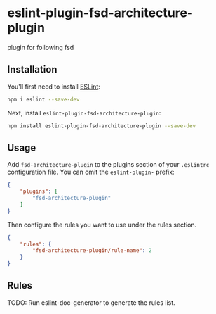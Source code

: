 # eslint-plugin-fsd-architecture-plugin

plugin for following fsd 

## Installation

You'll first need to install [ESLint](https://eslint.org/):

```sh
npm i eslint --save-dev
```

Next, install `eslint-plugin-fsd-architecture-plugin`:

```sh
npm install eslint-plugin-fsd-architecture-plugin --save-dev
```

## Usage

Add `fsd-architecture-plugin` to the plugins section of your `.eslintrc` configuration file. You can omit the `eslint-plugin-` prefix:

```json
{
    "plugins": [
        "fsd-architecture-plugin"
    ]
}
```


Then configure the rules you want to use under the rules section.

```json
{
    "rules": {
        "fsd-architecture-plugin/rule-name": 2
    }
}
```

## Rules

<!-- begin auto-generated rules list -->
TODO: Run eslint-doc-generator to generate the rules list.
<!-- end auto-generated rules list -->


